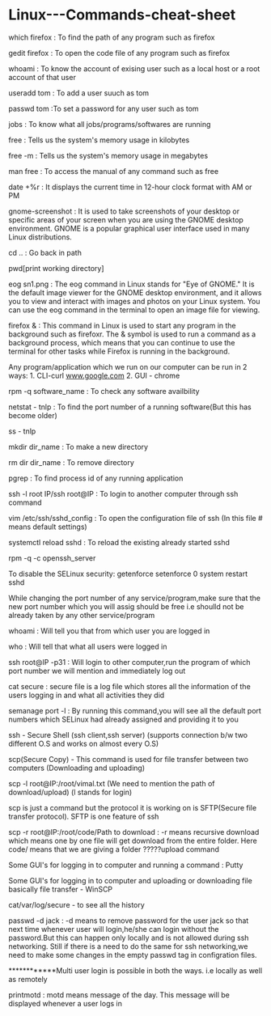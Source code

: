 # Linux---Commands-cheat-sheet
    
which firefox : To find the path of any program such as firefox

gedit firefox : To open the code file of any program such as firefox

whoami : To know the account of exising user such as a local host or a root account of that user

useradd tom : To add a user suuch as tom

passwd tom :To set a password for any user such as tom

jobs : To know what all jobs/programs/softwares are running

free : Tells us the system's memory usage in kilobytes

free -m : Tells us the system's memory usage in megabytes

man free : To access the manual of any command such as free

date +%r : It displays the current time in 12-hour clock format with AM or PM

gnome-screenshot :  It is used to take screenshots of your desktop or specific areas of your screen when you are using the GNOME desktop environment. GNOME is a popular graphical user interface used in many Linux distributions.

cd .. : Go back in path 

pwd[print working directory]

eog sn1.png : The eog command in Linux stands for "Eye of GNOME." It is the default image viewer for the GNOME desktop environment, and it allows you to view and interact with images and photos on your Linux system. You can use the eog command in the terminal to open an image file for viewing.

firefox  & : This command in Linux is used to start any program in the background such as firefoxr. The & symbol is used to run a command as a background process, which means that you can continue to use the terminal for other tasks while Firefox is running in the background.


Any program/application which we run on our computer can be run in 2 ways: 1. CLI-curl www.google.com    2. GUI - chrome

rpm -q software_name : To check any software availbility 

netstat - tnlp : To find the port number of a running software(But this has become older)

ss - tnlp

mkdir dir_name : To make a new directory

rm dir  dir_name : To remove directory

pgrep : To find process id of any running application

ssh -l root IP/ssh root@IP : 	To login to another computer through ssh command

vim /etc/ssh/sshd_config : To open the configuration file of ssh (In this file # means default settings)

systemctl reload sshd : To reload the existing already started sshd

rpm -q -c openssh_server

To disable the SELinux security:
getenforce 
setenforce 0
system restart sshd

While changing the port number of any service/program,make sure that the new port number which you will assig should be free i.e shoulld not be already taken by any other service/program

whoami : Will tell you that from which user you are logged in

who : Will tell that what all users were logged in

ssh root@IP -p31 : Will login to other computer,run the program of which port number we will mention and immediately log out

cat secure : secure file is a log file which stores all the information of the users logging in and what all activities they did

semanage port -l : By running this command,you will see all the default port numbers which SELinux had already assigned and providing it to you

ssh - Secure Shell  (ssh client,ssh server) (supports connection b/w two different O.S and works on almost every O.S)

scp(Secure Copy) - This command is used for file transfer between two computers (Downloading and uploading)

scp -l root@IP:/root/vimal.txt (We need to mention the path of download/upload) (l stands for login)

scp is just a command but the protocol it is working on is SFTP(Secure file transfer protocol). SFTP is one feature of ssh

scp -r root@IP:/root/code/Path to download : -r means recursive download which means one by one file will get download from the entire folder. Here code/ means that we are giving a folder ?????upload command

Some GUI's for logging in to computer and running a command : Putty

Some GUI's for logging in to computer and uploading or downloading file basically file transfer - WinSCP

cat/var/log/secure - to see all the history

passwd -d jack : -d means to remove password for the user jack so that next time whenever user will login,he/she can login without the password.But this can happen only locally and is not allowed during ssh networking. Still if there is a need to do the same for ssh networking,we need to make some changes in the empty passwd tag in configration files.

************Multi user login is possible in both the ways. i.e locally as well as remotely

printmotd : motd means message of the day. This message will be displayed whenever a user logs in

